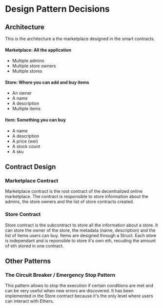# Design Pattern Decisions

## Architecture

This is the architecture a the marketplace designed in the smart contracts.

#### Marketplace: All the application

* Multiple admins
* Multiple store owners
* Multiple stores

#### Store: Where you can add and buy items

* An owner
* A name
* A description
* Multiple items

#### Item: Something you can buy

* A name
* A description
* A price (wei)
* A stock count
* A sku


## Contract Design

### Marketplace Contract

Marketplace contract is the root contract of the decentralized online marketplace. The contract is responsible to store information about the admins, the store owners and the list of store contracts created.

### Store Contract

Store contract is the subcontract to store all the information about a store. It can store the owner of the store, the metadata (name, description) and the list of items users can buy. Items are designed through a Struct. Each store is independant and is reponsible to store it's own eth, recuding the amount of eth stored in one contract.

## Other Patterns

### The Circuit Breaker / Emergency Stop Pattern

This pattern allows to stop the execution if certain conditions are met and can be very useful when new errors are discovered. It has been implemented in the Store contract because it's the only level where users can interact with Ethers.
